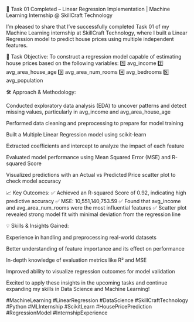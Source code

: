 🎯 Task 01 Completed – Linear Regression Implementation | Machine Learning Internship @ SkillCraft Technology

I’m pleased to share that I’ve successfully completed Task 01 of my Machine Learning internship at SkillCraft Technology, where I built a Linear Regression model to predict house prices using multiple independent features.

📌 Task Objective:
To construct a regression model capable of estimating house prices based on the following variables:
1️⃣ avg_income
2️⃣ avg_area_house_age
3️⃣ avg_area_num_rooms
4️⃣ avg_bedrooms
5️⃣ avg_population

🛠 Approach & Methodology:

Conducted exploratory data analysis (EDA) to uncover patterns and detect missing values, particularly in avg_income and avg_area_house_age

Performed data cleaning and preprocessing to prepare for model training

Built a Multiple Linear Regression model using scikit-learn

Extracted coefficients and intercept to analyze the impact of each feature

Evaluated model performance using Mean Squared Error (MSE) and R-squared Score

Visualized predictions with an Actual vs Predicted Price scatter plot to check model accuracy

📈 Key Outcomes:
✅ Achieved an R-squared Score of 0.92, indicating high predictive accuracy
✅ MSE: 10,551,140,753.59
✅ Found that avg_income and avg_area_num_rooms were the most influential features
✅ Scatter plot revealed strong model fit with minimal deviation from the regression line

💡 Skills & Insights Gained:

Experience in handling and preprocessing real-world datasets

Better understanding of feature importance and its effect on performance

In-depth knowledge of evaluation metrics like R² and MSE

Improved ability to visualize regression outcomes for model validation

Excited to apply these insights in the upcoming tasks and continue expanding my skills in Data Science and Machine Learning!

#MachineLearning #LinearRegression #DataScience #SkillCraftTechnology #Python #MLInternship #ScikitLearn #HousePricePrediction #RegressionModel #InternshipExperience

